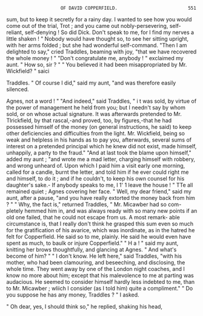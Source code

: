                         OF DAVID COPPERFIELD.                          551
 sum, but to keep it secretly for a rainy day. I wanted to see how you would
 come out of the trial, Trot ; and you came out nobly-persevering, self-
 reliant, self-denying ! So did Dick. Don't speak to me, for I find my
 nerves a little shaken ! "
    Nobody would have thought so, to see her sitting upright, with her
 arms folded ; but she had wonderful self-command.
    "Then I am delighted to say," cried Traddles, beaming with joy, "that
 we have recovered the whole money ! "
    "Don't congratulate me, anybody ! " exclaimed my aunt. " How so,
sir ? "
    " You believed it had been misappropriated by Mr. Wickfield? " saici

Traddles.
    " Of course I did," said my aunt, "and was therefore easily silenced.

Agnes, not a word ! "
    "And indeed," said Traddles, " i t was sold, by virtue of the power of
 management he held from you; but I needn't say by whom sold, or on
whose actual signature. It was afterwards pretended to Mr. Tlrickfield, by
that rascal,-and proved, too, by figures,-that he had possessed himself of
the money (on general instructions, he said) to keep other deficiencies and
difficulties from the light. Mr. Wickfield, being so weak and helpless in
his hands as to pay you, afterwards, several sums of interest on a pretended
principal which he knew did not exist, made himself, unhappily, a party
to the fraud."
    "And at last took the blame upon himself," added my aunt ; "and
wrote me a mad letter, charging himself with robbery, and wrong unheard
of. Upon which I paid him a visit early one morning, called for a candle,
burnt the letter, and told him if he ever could right me and himself, to do
it ; and if he couldn't, to keep his own counsel for his daughter's sake.-
If anybody speaks to me, I 1' 1 leave the house ! "
   TTe all remained quiet ; Agnes covering her face.
   " Well, my dear friend," said my aunt, after a pause, "and you have
really extorted the money back from him ? "
   " Why, the fact is," returned Traddles, " Mr. Micawber had so com-
pletely hemmed him in, and was always ready with so many new points
if an old one failed, that he could not escape from us. A most remark-
able circumstance is, that I really don't think he grasped this sum even
so much for the gratification of his avarice, which was inordinate, as in
the hatred he felt for Copperfield. He said so to me, plainly. He said
he would even have spent as much, to baulk or injure Copperfield."
   " H a ! " said my aunt, knitting her brows thoughtfully, and glancing at
Agnes. " And what's become of him? "
   " I don't know.      He left here," said Traddles, "with his mother, who
had been clamouring, and beseeching, and disclosing, the whole time.
They went away by one of the London night coaches, and I know
no more about him; except that his malevolence to me at parting
was audacious. He seemed to consider himself hardly less indebted
to me, than to Mr. Micawber ; wliich I consider (as I told him) quite a
compliment."
    " Do you suppose he has any money, Traddles ? " I asked.

   " Oh dear, yes, I should think so," he replied, shaking his head,
